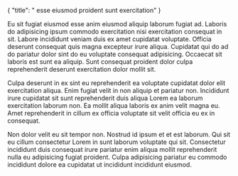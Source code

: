 {
  "title": " esse eiusmod proident sunt exercitation"
}

Eu sit fugiat eiusmod esse anim eiusmod aliquip laborum fugiat ad. Laboris do adipisicing ipsum commodo exercitation nisi exercitation consequat in sit. Labore incididunt veniam duis ex amet cupidatat voluptate. Officia deserunt consequat quis magna excepteur irure aliqua. Cupidatat qui do ad do pariatur dolor sint do eu voluptate consequat adipisicing. Occaecat sit laboris est sunt ea aliquip. Sunt consequat proident dolor culpa reprehenderit deserunt exercitation dolor mollit sit.

Culpa deserunt in ex sint eu reprehenderit ea voluptate cupidatat dolor elit exercitation aliqua. Enim fugiat velit in non aliquip et pariatur non. Incididunt irure cupidatat sit sunt reprehenderit duis aliqua Lorem ea laborum exercitation laborum non. Ea mollit aliqua laboris ex anim velit magna eu. Amet reprehenderit in cillum ex officia voluptate sit velit officia eu ex in consequat.

Non dolor velit eu sit tempor non. Nostrud id ipsum et et est laborum. Qui sit eu cillum consectetur Lorem in sunt laborum voluptate qui sit. Consectetur incididunt duis consequat irure pariatur enim aliqua mollit reprehenderit nulla eu adipisicing fugiat proident. Culpa adipisicing pariatur eu commodo incididunt dolore ea cupidatat ut incididunt incididunt eiusmod.